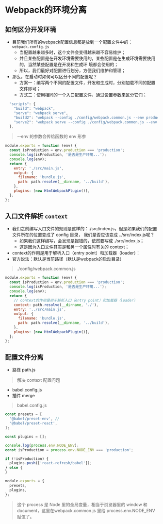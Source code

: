 # Webpack的环境分离

## 如何区分开发环境

- 目前我们所有的webpack配置信息都是放到一个配置文件中的：`webpack.config.js` 
  - 当配置越来越多时，这个文件会变得越来越不容易维护； 
  - 并且某些配置是在开发环境需要使用的，某些配置是在生成环境需要使用的，当然某些配置是在开发和生成环 境都会使用的；
  - 所以，我们最好对配置进行划分，方便我们维护和管理；
- 那么，在启动时如何可以区分不同的配置呢？ 
  - 方案一：编写两个不同的配置文件，开发和生成时，分别加载不同的配置文件即可； 
  - 方式二：使用相同的一个入口配置文件，通过设置参数来区分它们；

```js
  "scripts": {
    "build": "webpack",
    "serve": "webpack serve",
    "build2": "webpack --config ./config/webpack.common.js --env production",
    "serve2": "webpack serve --config ./config/webpack.common.js --env development"
  },
```

> --env 的参数会传给函数的 env 形参

```js
module.exports = function (env) {
  const isProduction = env.production === 'production';
  console.log(isProduction, '是否是生产环境...');
  console.log(env);
  return {
    entry: './src/main.js',
    output: {
      filename: 'bundle.js',
      path: path.resolve(__dirname, '../build'),
    },
    plugins: [new HtmlWebpackPlugin()],
  };
};
```

## 入口文件解析 `context`

- 我们之前编写入口文件的规则是这样的：./src/index.js，但是如果我们的配置文件所在的位置变成了 config 目录， 我们是否应该变成 ../src/index.js呢？ 
  - 如果我们这样编写，会发现是报错的，依然要写成 ./src/index.js； 
  - 这是因为入口文件其实是和另一个属性时有关的 context；
- context的作用是用于解析入口（entry point）和加载器（loader）：
- 官方说法：默认是当前路径（默认是webpack的启动目录）

> ./config/webpack.common.js

```js
module.exports = function (env) {
  const isProduction = env.production === 'production';
  console.log(isProduction, '是否是生产环境...');
  console.log(env);
  return {
    // context的作用是用于解析入口（entry point）和加载器（loader）
    context: path.resolve(__dirname, './'),
    entry: '../src/main.js',
    output: {
      filename: 'bundle.js',
      path: path.resolve(__dirname, '../build'),
    },
    plugins: [new HtmlWebpackPlugin()],
  };
};
```

## 配置文件分离

- 路径 path.js

> 解决 context 配置问题

- babel.config.js
- 插件 merge

> babel.config.js

```js
const presets = [
  '@babel/preset-env', //
  '@babel/preset-react',
];

const plugins = [];

console.log(process.env.NODE_ENV);
const isProduction = process.env.NODE_ENV === 'production';

if (!isProduction) {
  plugins.push(['react-refresh/babel']);
} else {
}

module.exports = {
  presets,
  plugins,
};

```

> 这个 process 是 Node 里的全局变量，相当于浏览器里的 window 和 document，这里在webpack.common.js 里给 process.env.NODE_ENV 赋值了。

